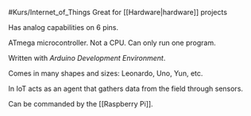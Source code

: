 #Kurs/Internet_of_Things 
Great for [[Hardware|hardware]] projects

Has analog capabilities on 6 pins.

ATmega microcontroller. Not a CPU. Can only run one program.

Written with *Arduino Development Environment*.

Comes in many shapes and sizes: Leonardo, Uno, Yun, etc.

In IoT acts as an agent that gathers data from the field through sensors.

Can be commanded by the [[Raspberry Pi]].